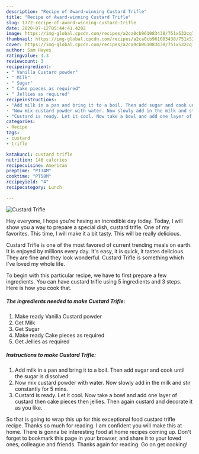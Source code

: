 ```yaml
---
description: "Recipe of Award-winning Custard Trifle"
title: "Recipe of Award-winning Custard Trifle"
slug: 1772-recipe-of-award-winning-custard-trifle
date: 2020-07-12T05:44:41.420Z
image: https://img-global.cpcdn.com/recipes/a2ca0cb961083438/751x532cq70/custard-trifle-recipe-main-photo.jpg
thumbnail: https://img-global.cpcdn.com/recipes/a2ca0cb961083438/751x532cq70/custard-trifle-recipe-main-photo.jpg
cover: https://img-global.cpcdn.com/recipes/a2ca0cb961083438/751x532cq70/custard-trifle-recipe-main-photo.jpg
author: Sam Hayes
ratingvalue: 3.3
reviewcount: 3
recipeingredient:
- " Vanilla Custard powder"
- " Milk"
- " Sugar"
- " Cake pieces as required"
- " Jellies as required"
recipeinstructions:
- "Add milk in a pan and bring it to a boil. Then add sugar and cook until the sugar is dissolved."
- "Now mix custard powder with water. Now slowly add in the milk and stir constantly for 5 mins."
- "Custard is ready. Let it cool. Now take a bowl and add one layer of custard then cake pieces then jellies. Then again custard and decorate it as you like."
categories:
- Recipe
tags:
- custard
- trifle

katakunci: custard trifle 
nutrition: 146 calories
recipecuisine: American
preptime: "PT34M"
cooktime: "PT58M"
recipeyield: "4"
recipecategory: Lunch

---
```



![Custard Trifle](https://img-global.cpcdn.com/recipes/a2ca0cb961083438/751x532cq70/custard-trifle-recipe-main-photo.jpg)

Hey everyone, I hope you're having an incredible day today. Today, I will show you a way to prepare a special dish, custard trifle. One of my favorites. This time, I will make it a bit tasty. This will be really delicious.

Custard Trifle is one of the most favored of current trending meals on earth. It is enjoyed by millions every day. It's easy, it is quick, it tastes delicious. They are fine and they look wonderful. Custard Trifle is something which I've loved my whole life.




To begin with this particular recipe, we have to first prepare a few ingredients. You can have custard trifle using 5 ingredients and 3 steps. Here is how you cook that.

<!--inarticleads1-->

##### The ingredients needed to make Custard Trifle:

1. Make ready  Vanilla Custard powder
1. Get  Milk
1. Get  Sugar
1. Make ready  Cake pieces as required
1. Get  Jellies as required




<!--inarticleads2-->

##### Instructions to make Custard Trifle:

1. Add milk in a pan and bring it to a boil. Then add sugar and cook until the sugar is dissolved.
1. Now mix custard powder with water. Now slowly add in the milk and stir constantly for 5 mins.
1. Custard is ready. Let it cool. Now take a bowl and add one layer of custard then cake pieces then jellies. Then again custard and decorate it as you like.




So that is going to wrap this up for this exceptional food custard trifle recipe. Thanks so much for reading. I am confident you will make this at home. There is gonna be interesting food at home recipes coming up. Don't forget to bookmark this page in your browser, and share it to your loved ones, colleague and friends. Thanks again for reading. Go on get cooking!
